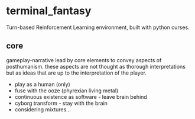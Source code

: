 # terminal_fantasy
Turn-based Reinforcement Learning environment, built with python curses.

## core
gameplay-narrative lead by core elements to convey aspects of posthumanism. these aspects are not thought as thorough interpretations but as ideas that are up to the interpretation of the player.
* play as a human (only)
* fuse with the ooze (phyrexian living metal)
* continuous existence as software - leave brain behind
* cyborg transform - stay with the brain
* considering mixtures...

